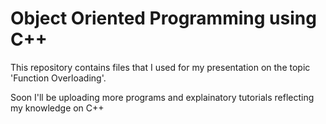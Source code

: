 # Object Oriented Programming using C++

This repository contains files that I used for my presentation on the topic 'Function Overloading'.

Soon I'll be uploading more programs and explainatory tutorials reflecting my knowledge on C++ 
